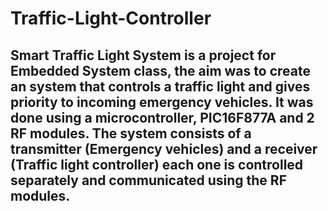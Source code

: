 # Traffic-Light-Controller
## Smart Traffic Light System is a project for Embedded System class, the aim was to create an system that controls a traffic light and gives priority to incoming emergency vehicles. It was done using a microcontroller, PIC16F877A and 2 RF modules. The system consists of a transmitter (Emergency vehicles) and a receiver (Traffic light controller) each one is controlled separately and communicated using the RF modules.
